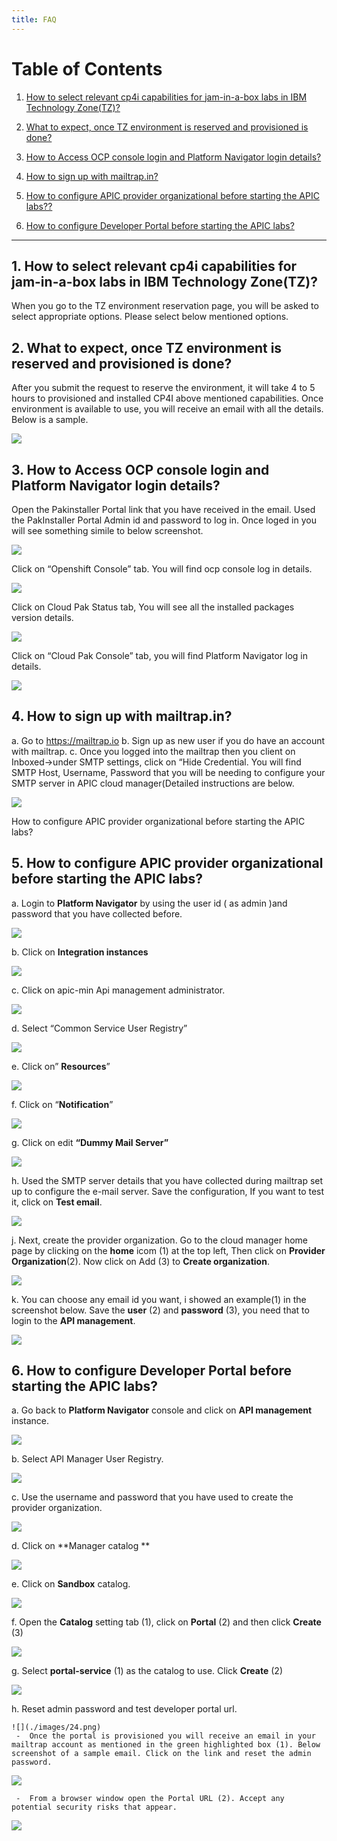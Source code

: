 ```yaml
---
title: FAQ
---
```


# Table of Contents
1. [How to select relevant cp4i capabilities for jam-in-a-box labs in IBM Technology Zone(TZ)?](#TZ-selection)

2. [What to expect, once TZ environment is reserved and provisioned is done?](#TZ-env-email)

3. [How to Access OCP console login and Platform Navigator login details?](#TZ-ocp-console)

4. [How to sign up with mailtrap.in?](#TZ-mailtrap)

5. [How to configure APIC provider organizational before starting the APIC labs??](#TZ-apic-porg)

6. [How to configure Developer Portal before starting the APIC labs?](TZ-apic-ptl)


---

## 1. How to select relevant cp4i capabilities for jam-in-a-box labs in IBM Technology Zone(TZ)?<a name="TZ-selection)"></a>
When you go to the TZ environment reservation page, you will be asked to select appropriate options. 
Please select below mentioned options.

## 2. What to expect, once TZ environment is reserved and provisioned is done?<a name="TZ-ocp-console"></a>

After you submit the request to reserve the environment, it will take 4 to 5 hours to provisioned and installed CP4I above mentioned capabilities.
Once environment is available to use, you will receive an email with all the details. Below is a sample.

![](./images/1.png)


## 3. How to Access OCP console login and Platform Navigator login details?<a name="TZ-ocp-console"></a>

Open the Pakinstaller Portal link that you have received in the email. 
Used the PakInstaller Portal Admin id and password to log in. Once loged in you will see something simile to below screenshot.

![](./images/2.png)

Click on “Openshift Console” tab. You will find ocp console log in details.

![](./images/3.png)

Click on Cloud Pak Status tab, You will see all the installed packages version details.

![](./images/4.png)

Click on “Cloud Pak Console” tab, you will find Platform Navigator log in details.

![](./images/5.png)

## 4. How to sign up with mailtrap.in?<a name="TZ-mailtrap"></a>

a.	Go to https://mailtrap.io
b.	Sign up as new user if you do have an account with mailtrap.
c.	Once you logged into the mailtrap then you client on Inboxed->under SMTP settings, click on “Hide Credential. You will find SMTP Host, Username, Password that you will be needing to configure your SMTP server in APIC cloud manager(Detailed instructions are below.

![](./images/6.png)

How to configure APIC provider organizational before starting the APIC labs?

## 5. How to configure APIC provider organizational before starting the APIC labs?<a name="TZ-apic-porg"></a>

a.	Login to **Platform Navigator** by using the user id ( as admin )and password that you have collected before. 

![](./images/7.png)

b.	Click on **Integration instances**

![](./images/8.png)

c.	Click on apic-min Api management administrator.

![](./images/9.png)

d.	Select “Common Service User Registry”

![](./images/10.png)

e.	Click on” **Resources**”

![](./images/11.png)

f.	Click on “**Notification**”

![](./images/12.png)

g.	Click on edit **“Dummy Mail Server”**

![](./images/13.png)

h.	Used the SMTP server details that you have collected during mailtrap set up to configure the e-mail server. Save the configuration, If you want to test it, click on **Test email**.

![](./images/14.png)

j.	Next, create the provider organization. Go to the cloud manager home page by clicking on the **home** icom (1) at the top left, Then click on **Provider Organization**(2). Now click on Add (3) to **Create organization**.

![](./images/15.png)

k.	You can choose any email id you want, i showed an example(1)  in the screenshot below. Save  the **user**  (2) and **password** (3), you need that to login to the **API management**.

![](./images/16.png)

## 6. How to configure Developer Portal before starting the APIC labs?<a name="TZ-apic-ptl"></a>

a. Go back to **Platform Navigator** console and click on **API management** instance.

![](./images/17.png)

b.	Select API Manager User Registry.

![](./images/18.png)

c.	Use the username and password that you have used to create the provider organization.

![](./images/19.png)

d.	Click on **Manager catalog **

![](./images/20.png)

e.	Click on **Sandbox** catalog.

![](./images/21.png)

f. Open the **Catalog** setting tab (1), click on **Portal** (2) and then click **Create** (3)

![](./images/22.png)

g. Select **portal-service** (1) as the catalog to use. Click **Create** (2)

![](./images/23.png)

h. Reset admin password and test developer portal url.

    ![](./images/24.png)
     -	Once the portal is provisioned you will receive an email in your mailtrap account as mentioned in the green highlighted box (1). Below screenshot of a sample email. Click on the link and reset the admin password. 
    
   ![](./images/25.png)  
     
     -	From a browser window open the Portal URL (2). Accept any potential security risks that appear. 
     
   ![](./images/25.png)  
     
     
     
    






